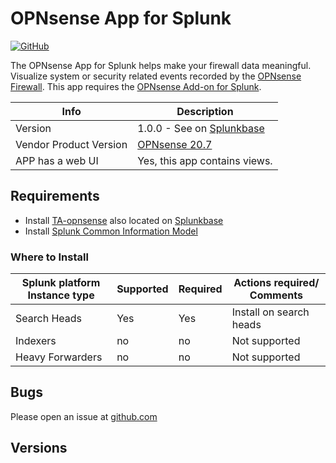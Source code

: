 # OPNsense App for Splunk

[![GitHub](https://img.shields.io/github/license/ZachChristensen28/Opnsense_App_for_Splunk)]()

The OPNsense App for Splunk helps make your firewall data meaningful. Visualize system or security related events recorded by the [OPNsense Firewall](https://opnsense.org/). This app requires the [OPNsense Add-on for Splunk](https://splunkbase.splunk.com/app/4538/).

 Info | Description
------|----------
Version | 1.0.0 - See on [Splunkbase]()
Vendor Product Version | [OPNsense 20.7](https://opnsense.org/)
APP has a web UI | Yes, this app contains views.

## Requirements

- Install [TA-opnsense](https://github.com/ZachChristensen28/TA-opnsense) also located on [Splunkbase](https://splunkbase.splunk.com/app/4538/)
- Install [Splunk Common Information Model](https://splunkbase.splunk.com/app/1621/)

### Where to Install

Splunk platform Instance type | Supported | Required | Actions required/ Comments
----------------------------- | --------- | -------- | --------------------------
Search Heads | Yes | Yes | Install on search heads
Indexers | no | no | Not supported
Heavy Forwarders | no | no | Not supported

## Bugs

Please open an issue at [github.com](https://github.com/ZachChristensen28/Opnsense_App_for_Splunk)

## Versions
